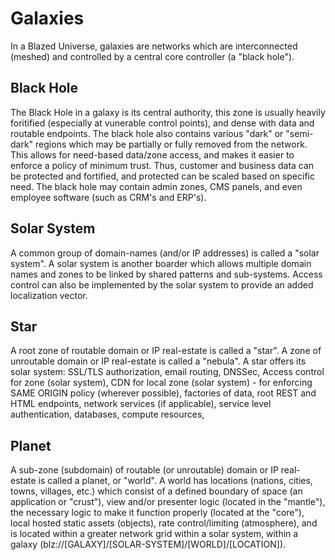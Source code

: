 # Galaxies
In a Blazed Universe, galaxies are networks which are interconnected (meshed) and controlled by a central core controller (a "black hole"). 

## Black Hole
The Black Hole in a galaxy is its central authority, this zone is usually heavily foritified (especially at vunerable control points), and dense with data and routable endpoints. The black hole also contains various "dark" or "semi-dark" regions which may be partially or fully removed from the network. This allows for need-based data/zone access, and makes it easier to enforce a policy of minimum trust. Thus, customer and business data can be protected and fortified, and protected can be scaled based on specific need. The black hole may contain admin zones, CMS panels, and even employee software (such as CRM's and ERP's). 

## Solar System
A common group of domain-names (and/or IP addresses) is called a "solar system". A solar system is another boarder which allows multiple domain names and zones to be linked by shared patterns and sub-systems. Access control can also be implemented by the solar system to provide an added localization vector.

## Star
A root zone of routable domain or IP real-estate is called a "star". A zone of unroutable domain or IP real-estate is called a "nebula". A star offers its solar system: SSL/TLS authorization, email routing, DNSSec, Access control for zone (solar system), CDN for local zone (solar system) - for enforcing SAME ORIGIN policy (wherever possible), factories of data, root REST and HTML endpoints, network services (if applicable), service level authentication, databases, compute resources, 

## Planet
A sub-zone (subdomain) of routable (or unroutable) domain or IP real-estate is called a planet, or "world". A world has locations (nations, cities, towns, villages, etc.) which consist of a defined boundary of space (an application or "crust"), view and/or presenter logic (located in the "mantle"), the necessary logic to make it function properly (located at the "core"), local hosted static assets (objects), rate control/limiting (atmosphere), and is located within a greater network grid within a solar system, within a galaxy (blz://[GALAXY]/[SOLAR-SYSTEM]/[WORLD]/[LOCATION]).

